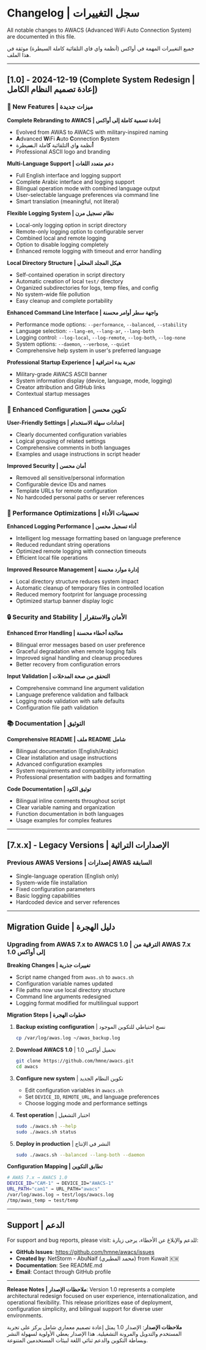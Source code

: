# Changelog | سجل التغييرات

All notable changes to AWACS (Advanced WiFi Auto Connection System) are documented in this file.

جميع التغييرات المهمة في أواكس (أنظمة واي فاي التلقائية كاملة السيطرة) موثقة في هذا الملف.

---

## [1.0] - 2024-12-19 (Complete System Redesign | إعادة تصميم النظام الكامل)

### 🎉 New Features | ميزات جديدة

**Complete Rebranding to AWACS | إعادة تسمية كاملة إلى أواكس**
- Evolved from AWAS to AWACS with military-inspired naming
- **A**dvanced **W**iFi **A**uto **C**onnection **S**ystem
- **أ**نظمة **و**اي **ا**لتلقائية **ك**املة الـ**س**يطرة
- Professional ASCII logo and branding

**Multi-Language Support | دعم متعدد اللغات**
- Full English interface and logging support
- Complete Arabic interface and logging support  
- Bilingual operation mode with combined language output
- User-selectable language preferences via command line
- Smart translation (meaningful, not literal)

**Flexible Logging System | نظام تسجيل مرن**
- Local-only logging option in script directory
- Remote-only logging option to configurable server
- Combined local and remote logging
- Option to disable logging completely
- Enhanced remote logging with timeout and error handling

**Local Directory Structure | هيكل المجلد المحلي**
- Self-contained operation in script directory
- Automatic creation of local `test/` directory
- Organized subdirectories for logs, temp files, and config
- No system-wide file pollution
- Easy cleanup and complete portability

**Enhanced Command Line Interface | واجهة سطر أوامر محسنة**
- Performance mode options: `--performance`, `--balanced`, `--stability`
- Language selection: `--lang-en`, `--lang-ar`, `--lang-both`
- Logging control: `--log-local`, `--log-remote`, `--log-both`, `--log-none`
- System options: `--daemon`, `--verbose`, `--quiet`
- Comprehensive help system in user's preferred language

**Professional Startup Experience | تجربة بدء احترافية**
- Military-grade AWACS ASCII banner
- System information display (device, language, mode, logging)
- Creator attribution and GitHub links
- Contextual startup messages

### 🔧 Enhanced Configuration | تكوين محسن

**User-Friendly Settings | إعدادات سهلة الاستخدام**
- Clearly documented configuration variables
- Logical grouping of related settings
- Comprehensive comments in both languages
- Examples and usage instructions in script header

**Improved Security | أمان محسن**
- Removed all sensitive/personal information
- Configurable device IDs and names
- Template URLs for remote configuration
- No hardcoded personal paths or server references

### 🚀 Performance Optimizations | تحسينات الأداء

**Enhanced Logging Performance | أداء تسجيل محسن**
- Intelligent log message formatting based on language preference
- Reduced redundant string operations
- Optimized remote logging with connection timeouts
- Efficient local file operations

**Improved Resource Management | إدارة موارد محسنة**
- Local directory structure reduces system impact
- Automatic cleanup of temporary files in controlled location
- Reduced memory footprint for language processing
- Optimized startup banner display logic

### 🔒 Security and Stability | الأمان والاستقرار

**Enhanced Error Handling | معالجة أخطاء محسنة**
- Bilingual error messages based on user preference
- Graceful degradation when remote logging fails
- Improved signal handling and cleanup procedures
- Better recovery from configuration errors

**Input Validation | التحقق من صحة المدخلات**
- Comprehensive command line argument validation
- Language preference validation and fallback
- Logging mode validation with safe defaults
- Configuration file path validation

### 📚 Documentation | التوثيق

**Comprehensive README | ملف README شامل**
- Bilingual documentation (English/Arabic)
- Clear installation and usage instructions
- Advanced configuration examples
- System requirements and compatibility information
- Professional presentation with badges and formatting

**Code Documentation | توثيق الكود**
- Bilingual inline comments throughout script
- Clear variable naming and organization
- Function documentation in both languages
- Usage examples for complex features

---

## [7.x.x] - Legacy Versions | الإصدارات التراثية

### Previous AWAS Versions | إصدارات AWAS السابقة
- Single-language operation (English only)
- System-wide file installation
- Fixed configuration parameters
- Basic logging capabilities
- Hardcoded device and server references

---

## Migration Guide | دليل الهجرة

### Upgrading from AWAS 7.x to AWACS 1.0 | الترقية من AWAS 7.x إلى أواكس 1.0

**Breaking Changes | تغييرات جذرية**
- Script name changed from `awas.sh` to `awacs.sh`
- Configuration variable names updated
- File paths now use local directory structure  
- Command line arguments redesigned
- Logging format modified for multilingual support

**Migration Steps | خطوات الهجرة**
1. **Backup existing configuration** | نسخ احتياطي للتكوين الموجود
   ```bash
   cp /var/log/awas.log ~/awas_backup.log
   ```

2. **Download AWACS 1.0** | تحميل أواكس 1.0
   ```bash
   git clone https://github.com/hmne/awacs.git
   cd awacs
   ```

3. **Configure new system** | تكوين النظام الجديد
   - Edit configuration variables in `awacs.sh`
   - Set `DEVICE_ID`, `REMOTE_URL`, and language preferences
   - Choose logging mode and performance settings

4. **Test operation** | اختبار التشغيل
   ```bash
   sudo ./awacs.sh --help
   sudo ./awacs.sh status
   ```

5. **Deploy in production** | النشر في الإنتاج
   ```bash
   sudo ./awacs.sh --balanced --lang-both --daemon
   ```

**Configuration Mapping | تطابق التكوين**
```bash
# AWAS 7.x → AWACS 1.0
DEVICE_ID="CAM-1" → DEVICE_ID="AWACS-1"
URL_PATH="cam1" → URL_PATH="awacs"
/var/log/awas.log → test/logs/awacs.log
/tmp/awas_temp → test/temp
```

---

## Support | الدعم

For support and bug reports, please visit:
للدعم والإبلاغ عن الأخطاء، يرجى زيارة:

- **GitHub Issues**: https://github.com/hmne/awacs/issues
- **Created by**: NetStorm - AbuNaif (محمد المطيري) from Kuwait 🇰🇼
- **Documentation**: See README.md
- **Email**: Contact through GitHub profile

---

**Release Notes | ملاحظات الإصدار**: Version 1.0 represents a complete architectural redesign focused on user experience, internationalization, and operational flexibility. This release prioritizes ease of deployment, configuration simplicity, and bilingual support for diverse user environments.

**ملاحظات الإصدار**: الإصدار 1.0 يمثل إعادة تصميم معماري شامل يركز على تجربة المستخدم والتدويل والمرونة التشغيلية. هذا الإصدار يعطي الأولوية لسهولة النشر وبساطة التكوين والدعم ثنائي اللغة لبيئات المستخدمين المتنوعة.
